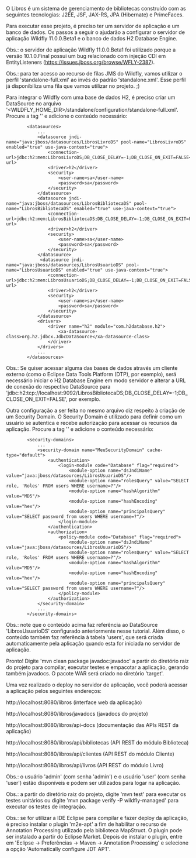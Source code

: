 O Libros é um sistema de gerenciamento de bibliotecas construído com as seguintes tecnologias: J2EE, JSF, JAX-RS, JPA (Hibernate) e PrimeFaces.

Para executar esse projeto, é preciso ter um servidor de aplicação e um banco de dados. Os passos a seguir o ajudarão a configurar o servidor de aplicação Wildfly 11.0.0.Beta1 e o banco de dados H2 Database Engine.

Obs.: o servidor de aplicação Wildfly 11.0.0.Beta1 foi utilizado porque a versão 10.1.0.Final possui um bug relacionado com injeção CDI em EntityListeners (https://issues.jboss.org/browse/WFLY-2387).

Obs.: para ter acesso ao recurso de filas JMS do Wildfly, vamos utilizar o perfil 'standalone-full.xml' ao invés do padrão 'standalone.xml'. Esse perfil já disponibiliza uma fila que vamos utilizar no projeto. ;)

Para integrar o Wildfly com uma base de dados H2, é preciso criar um DataSource no arquivo '<WILDFLY_HOME_DIR>/standalone/configuration/standalone-full.xml'. Procure a tag '<datasources>' e adicione o conteúdo necessário:

            <datasources>
                ...
                <datasource jndi-name="java:jboss/datasources/LibrosLivroDS" pool-name="LibrosLivroDS" enabled="true" use-java-context="true">
                    <connection-url>jdbc:h2:mem:LibrosLivroDS;DB_CLOSE_DELAY=-1;DB_CLOSE_ON_EXIT=FALSE</connection-url>
                    <driver>h2</driver>
                    <security>
                        <user-name>sa</user-name>
                        <password>sa</password>
                    </security>
                </datasource>
                <datasource jndi-name="java:jboss/datasources/LibrosBibliotecaDS" pool-name="LibrosBibliotecaDS" enabled="true" use-java-context="true">
                    <connection-url>jdbc:h2:mem:LibrosBibliotecaDS;DB_CLOSE_DELAY=-1;DB_CLOSE_ON_EXIT=FALSE</connection-url>
                    <driver>h2</driver>
                    <security>
                        <user-name>sa</user-name>
                        <password>sa</password>
                    </security>
                </datasource>
                 <datasource jndi-name="java:jboss/datasources/LibrosUsuarioDS" pool-name="LibrosUsuarioDS" enabled="true" use-java-context="true">
                    <connection-url>jdbc:h2:mem:LibrosUsuarioDS;DB_CLOSE_DELAY=-1;DB_CLOSE_ON_EXIT=FALSE</connection-url>
                    <driver>h2</driver>
                    <security>
                        <user-name>sa</user-name>
                        <password>sa</password>
                    </security>
                </datasource>
                <drivers>
                    <driver name="h2" module="com.h2database.h2">
                        <xa-datasource-class>org.h2.jdbcx.JdbcDataSource</xa-datasource-class>
                    </driver>
                </drivers>
                ...
            </datasources>
 
Obs.: Se quiser acessar alguma das bases de dados através um cliente externo (como o Eclipse Data Tools Platform (DTP), por exemplo), será necessário iniciar o H2 Database Engine em modo servidor e alterar a URL de conexão do respectivo DataSource para 'jdbc:h2:tcp://localhost:9092/LibrosBibliotecaDS;DB_CLOSE_DELAY=-1;DB_CLOSE_ON_EXIT=FALSE', por exemplo.
 
Outra configuração a ser feita no mesmo arquivo diz respeito à criação de um Security Domain. O Security Domain é utilizado para definir como um usuário se autentica e recebe autorização para acessar os recursos da aplicação. Procure a tag '<security-domains>' e adicione o conteúdo necessário:

            <security-domains>
                ...
                <security-domain name="MeuSecurityDomain" cache-type="default">
                    <authentication>
                        <login-module code="Database" flag="required">
                            <module-option name="dsJndiName" value="java:jboss/datasources/LibrosUsuarioDS"/>
                            <module-option name="rolesQuery" value="SELECT role, 'Roles' FROM users WHERE username=?"/>
                            <module-option name="hashAlgorithm" value="MD5"/>
                            <module-option name="hashEncoding" value="hex"/>
                            <module-option name="principalsQuery" value="SELECT password from users WHERE username=?"/>
                        </login-module>
                    </authentication>
                    <authorization>
                        <policy-module code="Database" flag="required">
                            <module-option name="dsJndiName" value="java:jboss/datasources/LibrosUsuarioDS"/>
                            <module-option name="rolesQuery" value="SELECT role, 'Roles' FROM users WHERE username=?"/>
                            <module-option name="hashAlgorithm" value="MD5"/>
                            <module-option name="hashEncoding" value="hex"/>
                            <module-option name="principalsQuery" value="SELECT password from users WHERE username=?"/>
                        </policy-module>
                    </authorization>
                </security-domain>
                ...
            </security-domains>
 
Obs.: note que o conteúdo acima faz referência ao DataSource 'LibrosUsuarioDS' configurado anteriormente nesse tutorial. Além disso, o conteúdo também faz referência à tabela 'users', que será criada automaticamente pela aplicação quando esta for iniciada no servidor de aplicação.
 
Pronto! Digite 'mvn clean package javadoc:javadoc' a partir do diretório raiz do projeto para compilar, executar testes e empacotar a aplicação, gerando também javadocs. O pacote WAR será criado no diretório 'target'.

Uma vez realizado o deploy no servidor de aplicação, você poderá acessar a aplicação pelos seguintes endereços:

http://localhost:8080/libros (interface web da aplicação)

http://localhost:8080/libros/javadocs (javadocs do projeto)

http://localhost:8080/libros/api-docs (documentação das APIs REST da aplicação)

http://localhost:8080/libros/api/bibliotecas (API REST do módulo Biblioteca)

http://localhost:8080/libros/api/clientes (API REST do módulo Cliente)

http://localhost:8080/libros/api/livros (API REST do módulo Livro)

Obs.: o usuário 'admin' (com senha 'admin') e o usuário 'user' (com senha 'user') estão disponíveis e podem ser utilizados para logar na aplicação.

Obs.: a partir do diretório raiz do projeto, digite 'mvn test' para executar os testes unitários ou digite 'mvn package verify -P wildfly-managed' para executar os testes de integração.

Obs.: se for utilizar a IDE Eclipse para compilar e fazer deploy da aplicação, é preciso instalar o plugin 'm2e-apt' a fim de habilitar o recurso de Annotation Processing utilizado pela biblioteca MapStruct. O plugin pode ser instalado a partir do Eclipse Market. Depois de instalar o plugin, entre em 'Eclipse -> Preferências -> Maven -> Annotation Processing' e selecione a opção 'Automatically configure JDT APT'.

